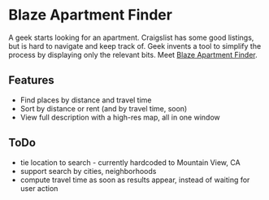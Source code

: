 # Blaze Apartment Finder

A geek starts looking for an apartment. Craigslist has some good listings, but is hard to navigate and keep track of. Geek invents a tool to simplify the process by displaying only the relevant bits. Meet [Blaze Apartment Finder](http://apt.dragonsblaze.com/).

## Features

 * Find places by distance and travel time
 * Sort by distance or rent (and by travel time, soon)
 * View full description with a high-res map, all in one window

## ToDo

 * tie location to search - currently hardcoded to Mountain View, CA
 * support search by cities, neighborhoods
 * compute travel time as soon as results appear, instead of waiting for user action

